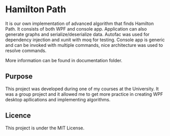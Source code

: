 # Hamilton Path

It is our own implementation of advanced algorithm that finds Hamilton Path. It consists of both WPF and console app. Application can also generate graphs and serialize/deserialize data. 
Autofac was used for dependency injection and xunit with moq for testing. 
Console app is generic and can be invoked with multiple commands, nice architecture was used to resolve commands.

More information can be found in documentation folder.

## Purpose

This project was developed during one of my courses at the University. It was a group project and it allowed me to get more practice in creating WPF desktop apllications and implementing algorithms.

## Licence

This project is under the MIT License.
